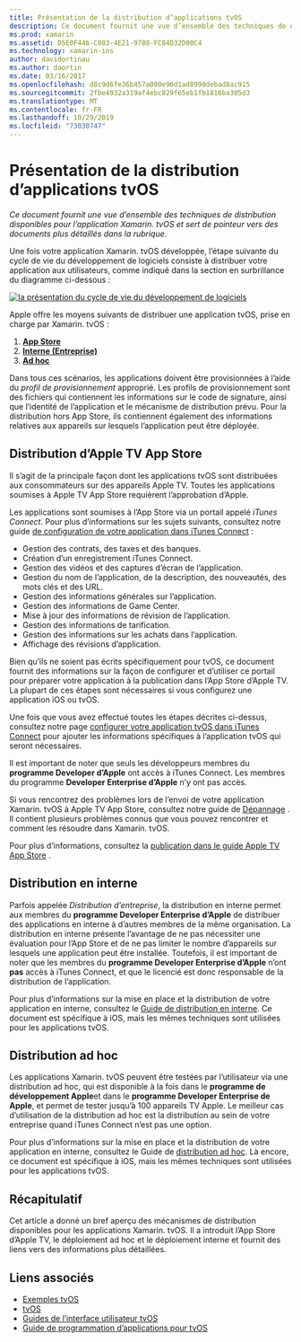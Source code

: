 ```yaml
---
title: Présentation de la distribution d’applications tvOS
description: Ce document fournit une vue d’ensemble des techniques de distribution disponibles pour l’application Xamarin. tvOS et sert de pointeur vers des documents plus détaillés dans la rubrique.
ms.prod: xamarin
ms.assetid: D5E0F446-C083-4E21-9788-FC84D32D00C4
ms.technology: xamarin-ios
author: davidortinau
ms.author: daortin
ms.date: 03/16/2017
ms.openlocfilehash: d8c9d6fe36b457a000e96d1ad8990debad8ac915
ms.sourcegitcommit: 2fbe4932a319af4ebc829f65eb1fb1816ba305d3
ms.translationtype: MT
ms.contentlocale: fr-FR
ms.lasthandoff: 10/29/2019
ms.locfileid: "73030747"
---
```

# <a name="tvos-app-distribution-overview"></a>Présentation de la distribution d’applications tvOS

_Ce document fournit une vue d’ensemble des techniques de distribution disponibles pour l’application Xamarin. tvOS et sert de pointeur vers des documents plus détaillés dans la rubrique._

Une fois votre application Xamarin. tvOS développée, l’étape suivante du cycle de vie du développement de logiciels consiste à distribuer votre application aux utilisateurs, comme indiqué dans la section en surbrillance du diagramme ci-dessous :

[![la présentation du cycle de vie du développement de logiciels](images/publishingdiagram.png)](images/publishingdiagram.png#lightbox)

Apple offre les moyens suivants de distribuer une application tvOS, prise en charge par Xamarin. tvOS :

1. [**App Store**](#Apple-TV-App-Store-Distribution)
2. [**Interne (Entreprise)** ](#In-House-Distribution) 
3. [**Ad hoc**](#Ad_Hoc_Distribution) 

Dans tous ces scénarios, les applications doivent être provisionnées à l’aide du *profil de provisionnement* approprié. Les profils de provisionnement sont des fichiers qui contiennent les informations sur le code de signature, ainsi que l’identité de l’application et le mécanisme de distribution prévu. Pour la distribution hors App Store, ils contiennent également des informations relatives aux appareils sur lesquels l’application peut être déployée.

<a name="Apple-TV-App-Store-Distribution" />

## <a name="apple-tv-app-store-distribution"></a>Distribution d’Apple TV App Store

Il s’agit de la principale façon dont les applications tvOS sont distribuées aux consommateurs sur des appareils Apple TV. Toutes les applications soumises à Apple TV App Store requièrent l’approbation d’Apple.

Les applications sont soumises à l’App Store via un portail appelé *iTunes Connect*. Pour plus d’informations sur les sujets suivants, consultez notre guide [de configuration de votre application dans iTunes Connect](~/ios/deploy-test/app-distribution/app-store-distribution/itunesconnect.md) :

- Gestion des contrats, des taxes et des banques.
- Création d’un enregistrement iTunes Connect.
- Gestion des vidéos et des captures d’écran de l’application.
- Gestion du nom de l’application, de la description, des nouveautés, des mots clés et des URL.
- Gestion des informations générales sur l’application.
- Gestion des informations de Game Center.
- Mise à jour des informations de révision de l’application.
- Gestion des informations de tarification.
- Gestion des informations sur les achats dans l’application.
- Affichage des révisions d’application.

Bien qu’ils ne soient pas écrits spécifiquement pour tvOS, ce document fournit des informations sur la façon de configurer et d’utiliser ce portail pour préparer votre application à la publication dans l’App Store d’Apple TV. La plupart de ces étapes sont nécessaires si vous configurez une application iOS ou tvOS.

Une fois que vous avez effectué toutes les étapes décrites ci-dessus, consultez notre page [configurer votre application tvOS dans iTunes Connect](~/ios/tvos/deploy-test/app-distribution/itunes-connect.md) pour ajouter les informations spécifiques à l’application tvOS qui seront nécessaires.

Il est important de noter que seuls les développeurs membres du **programme Developer d’Apple** ont accès à iTunes Connect. Les membres du programme **Developer Enterprise d’Apple** n’y ont pas accès.

Si vous rencontrez des problèmes lors de l’envoi de votre application Xamarin. tvOS à Apple TV App Store, consultez notre guide de [Dépannage](~/ios/tvos/troubleshooting.md) . Il contient plusieurs problèmes connus que vous pouvez rencontrer et comment les résoudre dans Xamarin. tvOS.

Pour plus d’informations, consultez la [publication dans le guide Apple TV App Store](~/ios/tvos/deploy-test/app-distribution/app-store-publishing.md) .

<a name="In-House-Distribution" />

## <a name="in-house-distribution"></a>Distribution en interne

Parfois appelée *Distribution d’entreprise*, la distribution en interne permet aux membres du **programme Developer Enterprise d’Apple** de distribuer des applications en interne à d’autres membres de la même organisation. La distribution en interne présente l’avantage de ne pas nécessiter une évaluation pour l’App Store et de ne pas limiter le nombre d’appareils sur lesquels une application peut être installée. Toutefois, il est important de noter que les membres du **programme Developer Enterprise d’Apple** n’ont **pas** accès à iTunes Connect, et que le licencié est donc responsable de la distribution de l’application.

Pour plus d’informations sur la mise en place et la distribution de votre application en interne, consultez le [Guide de distribution en interne](~/ios/deploy-test/app-distribution/in-house-distribution.md). Ce document est spécifique à iOS, mais les mêmes techniques sont utilisées pour les applications tvOS.

<a name="Ad_Hoc_Distribution"/>

## <a name="ad-hoc-distribution"></a>Distribution ad hoc

Les applications Xamarin. tvOS peuvent être testées par l’utilisateur via une distribution ad hoc, qui est disponible à la fois dans le **programme de développement Apple**et dans le **programme Developer Enterprise de Apple**, et permet de tester jusqu’à 100 appareils TV Apple. Le meilleur cas d’utilisation de la distribution ad hoc est la distribution au sein de votre entreprise quand iTunes Connect n’est pas une option.

Pour plus d’informations sur la mise en place et la distribution de votre application en interne, consultez le Guide de [distribution ad hoc](~/ios/deploy-test/app-distribution/ad-hoc-distribution.md). Là encore, ce document est spécifique à iOS, mais les mêmes techniques sont utilisées pour les applications tvOS.

<a name="Summary" />

## <a name="summary"></a>Récapitulatif

Cet article a donné un bref aperçu des mécanismes de distribution disponibles pour les applications Xamarin. tvOS. Il a introduit l’App Store d’Apple TV, le déploiement ad hoc et le déploiement interne et fournit des liens vers des informations plus détaillées.

## <a name="related-links"></a>Liens associés

- [Exemples tvOS](https://docs.microsoft.com/samples/browse/?products=xamarin&term=Xamarin.iOS+tvOS)
- [tvOS](https://developer.apple.com/tvos/)
- [Guides de l’interface utilisateur tvOS](https://developer.apple.com/tvos/human-interface-guidelines/)
- [Guide de programmation d’applications pour tvOS](https://developer.apple.com/library/prerelease/tvos/documentation/General/Conceptual/AppleTV_PG/)
